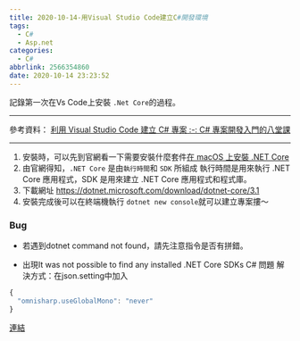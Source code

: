 ```yaml
---
title: 2020-10-14-用Visual Studio Code建立C#開發環境
tags:
  - C#
  - Asp.net
categories:
  - C#
abbrlink: 2566354860
date: 2020-10-14 23:23:52
---
```

記錄第一次在Vs Code上安裝 `.Net Core`的過程。
<!-- more -->
---
參考資料：
[利用 Visual Studio Code 建立 C# 專案 :-: C# 專案開發入門的八堂課](https://www.youtube.com/watch?v=Mg_MtwKDgek&feature=youtu.be)

---
1. 安裝時，可以先到官網看一下需要安裝什麼套件[在 macOS 上安裝 .NET Core](https://docs.microsoft.com/zh-tw/dotnet/core/install/macos)
2. 由官網得知，`.NET Core` 是由`執行時間`和 `SDK` 所組成
執行時間是用來執行 .NET Core 應用程式，SDK 是用來建立 .NET Core 應用程式和程式庫。
3. 下載網址 https://dotnet.microsoft.com/download/dotnet-core/3.1
4. 安裝完成後可以在終端機執行 
`dotnet new console`就可以建立專案摟～

### Bug
- 若遇到dotnet command not found，請先注意指令是否有拼錯。

- 出現It was not possible to find any installed .NET Core SDKs C# 問題
解決方式：在json.setting中加入
```javaScript
{    
  "omnisharp.useGlobalMono": "never"
}
```
[連結](https://github.com/OmniSharp/omnisharp-vscode/issues/4134)




